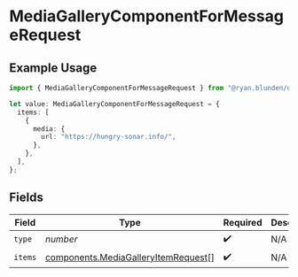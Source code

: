 # MediaGalleryComponentForMessageRequest

## Example Usage

```typescript
import { MediaGalleryComponentForMessageRequest } from "@ryan.blunden/discord-sdk/models/components";

let value: MediaGalleryComponentForMessageRequest = {
  items: [
    {
      media: {
        url: "https://hungry-sonar.info/",
      },
    },
  ],
};
```

## Fields

| Field                                                                                      | Type                                                                                       | Required                                                                                   | Description                                                                                |
| ------------------------------------------------------------------------------------------ | ------------------------------------------------------------------------------------------ | ------------------------------------------------------------------------------------------ | ------------------------------------------------------------------------------------------ |
| `type`                                                                                     | *number*                                                                                   | :heavy_check_mark:                                                                         | N/A                                                                                        |
| `items`                                                                                    | [components.MediaGalleryItemRequest](../../models/components/mediagalleryitemrequest.md)[] | :heavy_check_mark:                                                                         | N/A                                                                                        |
